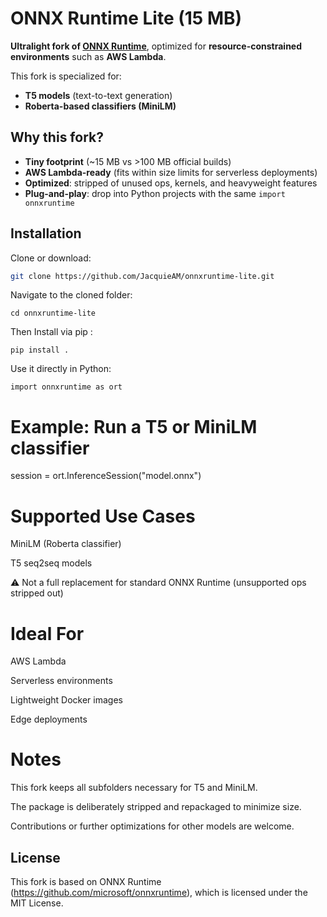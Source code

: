 
# ONNX Runtime Lite (15 MB)

**Ultralight fork of [ONNX Runtime](https://github.com/microsoft/onnxruntime)**, optimized for **resource-constrained environments** such as **AWS Lambda**.

This fork is specialized for:

* **T5 models** (text-to-text generation)
* **Roberta-based classifiers (MiniLM)**

##  Why this fork?

* **Tiny footprint** (~15 MB vs >100 MB official builds)
* **AWS Lambda-ready** (fits within size limits for serverless deployments)
* **Optimized**: stripped of unused ops, kernels, and heavyweight features
* **Plug-and-play**: drop into Python projects with the same `import onnxruntime`

##  Installation

Clone or download:

```bash
git clone https://github.com/JacquieAM/onnxruntime-lite.git
```
Navigate to the cloned folder:

```
cd onnxruntime-lite
```

Then Install via pip :
```
pip install .
```
Use it directly in Python:

```
import onnxruntime as ort
```

# Example: Run a T5 or MiniLM classifier

session = ort.InferenceSession("model.onnx")

# Supported Use Cases

MiniLM (Roberta classifier)

T5 seq2seq models

⚠️ Not a full replacement for standard ONNX Runtime (unsupported ops stripped out)

# Ideal For

AWS Lambda

Serverless environments

Lightweight Docker images

Edge deployments

# Notes

This fork keeps all subfolders necessary for T5 and MiniLM.

The package is deliberately stripped and repackaged to minimize size.

Contributions or further optimizations for other models are welcome.

## License

This fork is based on ONNX Runtime (https://github.com/microsoft/onnxruntime), which is licensed under the MIT License.
